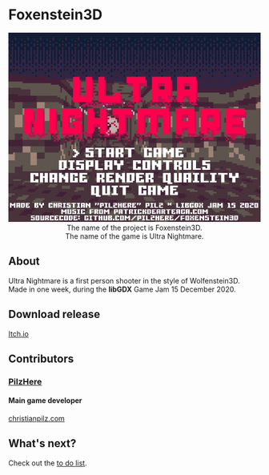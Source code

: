 # Foxenstein3D
<p align="center">
	<img src="readme/readme.png"><br />
The name of the project is Foxenstein3D.<br />
The name of the game is Ultra Nightmare.
</p>

## About
Ultra Nightmare is a first person shooter in the style of Wolfenstein3D.<br />
Made in one week, during the <b>libGDX</b> Game Jam 15 December 2020.

## Download release
[Itch.io](https://pilzhere.itch.io/ultra-nightmare)

## Contributors
### [PilzHere](https://github.com/PilzHere)
#### Main game developer
[christianpilz.com](https://www.christianpilz.com)

## What's next?
Check out the [to do list](readme/TODO.md).
